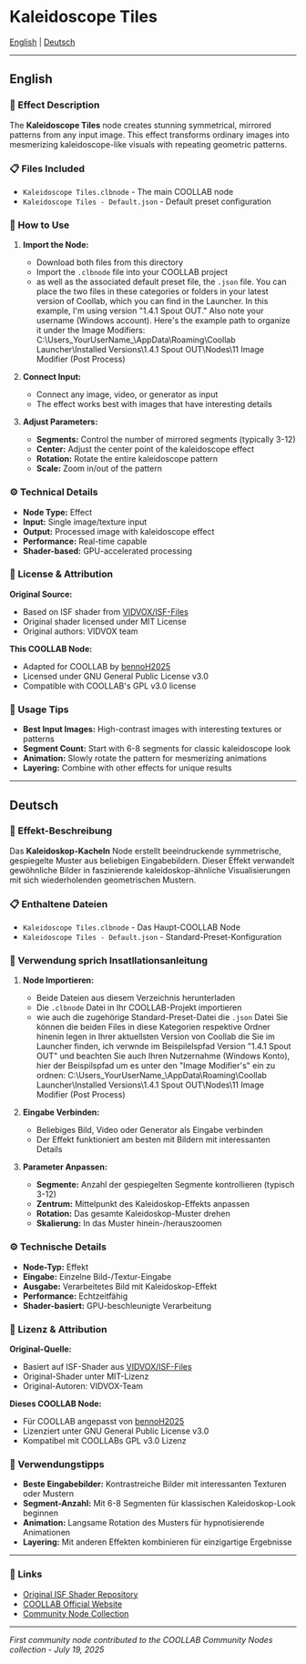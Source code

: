 # Kaleidoscope Tiles

[English](#english) | [Deutsch](#deutsch)

---

## English

### 🎨 Effect Description

The **Kaleidoscope Tiles** node creates stunning symmetrical, mirrored patterns from any input image. This effect transforms ordinary images into mesmerizing kaleidoscope-like visuals with repeating geometric patterns.

### 📋 Files Included

- `Kaleidoscope Tiles.clbnode` - The main COOLLAB node
- `Kaleidoscope Tiles - Default.json` - Default preset configuration

### 🚀 How to Use

1. **Import the Node:**
   - Download both files from this directory
   - Import the `.clbnode` file into your COOLLAB project
   - as well as the associated default preset file, the `.json` file.
You can place the two files in these categories or folders in your latest version of Coollab, which you can find in the Launcher. In this example, I'm using version "1.4.1 Spout OUT." Also note your username (Windows account). Here's the example path to organize it under the Image Modifiers:
   C:\Users\_YourUserName_\AppData\Roaming\Coollab Launcher\Installed Versions\1.4.1 Spout OUT\Nodes\11 Image Modifier (Post Process)

2. **Connect Input:**
   - Connect any image, video, or generator as input
   - The effect works best with images that have interesting details

3. **Adjust Parameters:**
   - **Segments:** Control the number of mirrored segments (typically 3-12)
   - **Center:** Adjust the center point of the kaleidoscope effect
   - **Rotation:** Rotate the entire kaleidoscope pattern
   - **Scale:** Zoom in/out of the pattern

### ⚙️ Technical Details

- **Node Type:** Effect
- **Input:** Single image/texture input
- **Output:** Processed image with kaleidoscope effect
- **Performance:** Real-time capable
- **Shader-based:** GPU-accelerated processing

### 📜 License & Attribution

**Original Source:**
- Based on ISF shader from [VIDVOX/ISF-Files](https://github.com/Vidvox/ISF-Files)
- Original shader licensed under MIT License
- Original authors: VIDVOX team

**This COOLLAB Node:**
- Adapted for COOLLAB by [bennoH2025](https://github.com/bennoH2025)
- Licensed under GNU General Public License v3.0
- Compatible with COOLLAB's GPL v3.0 license

### 🎯 Usage Tips

- **Best Input Images:** High-contrast images with interesting textures or patterns
- **Segment Count:** Start with 6-8 segments for classic kaleidoscope look
- **Animation:** Slowly rotate the pattern for mesmerizing animations
- **Layering:** Combine with other effects for unique results

---

## Deutsch

### 🎨 Effekt-Beschreibung

Das **Kaleidoskop-Kacheln** Node erstellt beeindruckende symmetrische, gespiegelte Muster aus beliebigen Eingabebildern. Dieser Effekt verwandelt gewöhnliche Bilder in faszinierende kaleidoskop-ähnliche Visualisierungen mit sich wiederholenden geometrischen Mustern.

### 📋 Enthaltene Dateien

- `Kaleidoscope Tiles.clbnode` - Das Haupt-COOLLAB Node
- `Kaleidoscope Tiles - Default.json` - Standard-Preset-Konfiguration

### 🚀 Verwendung sprich Insatllationsanleitung

1. **Node Importieren:**
   - Beide Dateien aus diesem Verzeichnis herunterladen
   - Die `.clbnode` Datei in Ihr COOLLAB-Projekt importieren
   - wie auch die zugehörige Standard-Preset-Datei die `.json` Datei
Sie können die beiden Files in diese Kategorien respektive Ordner hinenin legen in Ihrer aktuellsten Version von Coollab die Sie im Launcher finden, ich verwnde im Beispilelspfad Version "1.4.1 Spout OUT" und beachten Sie auch Ihren Nutzernahme (Windows Konto), hier der Beispilspfad um es unter den "Image Modifier's" ein zu ordnen:
     C:\Users\_YourUserName_\AppData\Roaming\Coollab Launcher\Installed Versions\1.4.1 Spout OUT\Nodes\11 Image Modifier (Post Process)

2. **Eingabe Verbinden:**
   - Beliebiges Bild, Video oder Generator als Eingabe verbinden
   - Der Effekt funktioniert am besten mit Bildern mit interessanten Details

3. **Parameter Anpassen:**
   - **Segmente:** Anzahl der gespiegelten Segmente kontrollieren (typisch 3-12)
   - **Zentrum:** Mittelpunkt des Kaleidoskop-Effekts anpassen
   - **Rotation:** Das gesamte Kaleidoskop-Muster drehen
   - **Skalierung:** In das Muster hinein-/herauszoomen

### ⚙️ Technische Details

- **Node-Typ:** Effekt
- **Eingabe:** Einzelne Bild-/Textur-Eingabe
- **Ausgabe:** Verarbeitetes Bild mit Kaleidoskop-Effekt
- **Performance:** Echtzeitfähig
- **Shader-basiert:** GPU-beschleunigte Verarbeitung

### 📜 Lizenz & Attribution

**Original-Quelle:**
- Basiert auf ISF-Shader aus [VIDVOX/ISF-Files](https://github.com/Vidvox/ISF-Files)
- Original-Shader unter MIT-Lizenz
- Original-Autoren: VIDVOX-Team

**Dieses COOLLAB Node:**
- Für COOLLAB angepasst von [bennoH2025](https://github.com/bennoH2025)
- Lizenziert unter GNU General Public License v3.0
- Kompatibel mit COOLLABs GPL v3.0 Lizenz

### 🎯 Verwendungstipps

- **Beste Eingabebilder:** Kontrastreiche Bilder mit interessanten Texturen oder Mustern
- **Segment-Anzahl:** Mit 6-8 Segmenten für klassischen Kaleidoskop-Look beginnen
- **Animation:** Langsame Rotation des Musters für hypnotisierende Animationen
- **Layering:** Mit anderen Effekten kombinieren für einzigartige Ergebnisse

---

### 🔗 Links

- [Original ISF Shader Repository](https://github.com/Vidvox/ISF-Files)
- [COOLLAB Official Website](https://coollab-art.com/)
- [Community Node Collection](https://github.com/bennoH2025/COOLLAB-Community-Nodes)

---

*First community node contributed to the COOLLAB Community Nodes collection - July 19, 2025*
